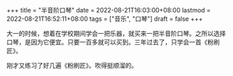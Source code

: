 +++
title = "半音阶口琴"
date = 2022-08-21T16:03:00+08:00
lastmod = 2022-08-21T16:52:11+08:00
tags = ["音乐", "口琴"]
draft = false
+++

大一的时候，想着在学校期间学会一把乐器，就买来一把半音阶口琴。之所以选择口琴，是因为它便宜。只要一百多就可以买到。三年过去了，只学会一首《粉刷匠》。

刚才又练习了好几遍《粉刷匠》。吹得挺顺溜的。